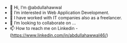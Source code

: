 - 👋 Hi, I’m @abdullahawwal
- 👀 I’m interested in Web Application Development.
- 🥇 I have worked with IT companies also as a freelancer.
- 💞️ I’m looking to collaborate on ...
- 📫 How to reach me on Linkedin - (https://www.linkedin.com/in/abdullahawwal46/)

<!---
abdullahawwal/abdullahawwal is a ✨ special ✨ repository because its `README.md` (this file) appears on your GitHub profile.
You can click the Preview link to take a look at your changes.
--->
